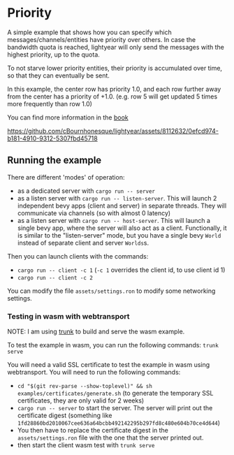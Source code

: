 # Priority

A simple example that shows how you can specify which messages/channels/entities have priority over others.
In case the bandwidth quota is reached, lightyear will only send the messages with the highest priority, up to the
quota.

To not starve lower priority entities, their priority is accumulated over time, so that they can eventually be sent.

In this example, the center row has priority 1.0, and each row further away from the center has a priority of +1.0.
(e.g. row 5 will get updated 5 times more frequently than row 1.0)

You can find more information in
the [book](https://github.com/cBournhonesque/lightyear/blob/main/book/src/concepts/advanced_replication/bandwidth_management.md)

https://github.com/cBournhonesque/lightyear/assets/8112632/0efcd974-b181-4910-9312-5307fbd45718

## Running the example

There are different 'modes' of operation:

- as a dedicated server with `cargo run -- server`
- as a listen server with `cargo run -- listen-server`. This will launch 2 independent bevy apps (client and server) in
  separate threads.
  They will communicate via channels (so with almost 0 latency)
- as a listen server with `cargo run -- host-server`. This will launch a single bevy app, where the server will also act
  as a client. Functionally, it is similar to the "listen-server" mode, but you have a single bevy `World` instead of
  separate client and server `Worlds`s.

Then you can launch clients with the commands:

- `cargo run -- client -c 1` (`-c 1` overrides the client id, to use client id 1)
- `cargo run -- client -c 2`

You can modify the file `assets/settings.ron` to modify some networking settings.

### Testing in wasm with webtransport

NOTE: I am using [trunk](https://trunkrs.dev/) to build and serve the wasm example.

To test the example in wasm, you can run the following commands: `trunk serve`

You will need a valid SSL certificate to test the example in wasm using webtransport. You will need to run the following
commands:

- `cd "$(git rev-parse --show-toplevel)" && sh examples/certificates/generate.sh` (to generate the temporary SSL
  certificates, they are only valid for 2 weeks)
- `cargo run -- server` to start the server. The server will print out the certificate digest (something
  like `1fd28860bd2010067cee636a64bcbb492142295b297fd8c480e604b70ce4d644`)
- You then have to replace the certificate digest in the `assets/settings.ron` file with the one that the server printed
  out.
- then start the client wasm test with `trunk serve`